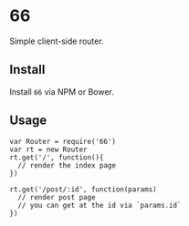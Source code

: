 66
==

Simple client-side router.

## Install

Install `66` via NPM or Bower.

## Usage

    var Router = require('66')
    var rt = new Router
    rt.get('/', function(){
      // render the index page
    })
    
    rt.get('/post/:id', function(params)
      // render post page
      // you can get at the id via `params.id`
    })
